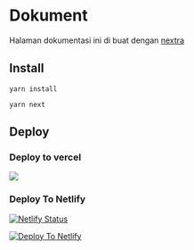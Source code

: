 # Dokument
Halaman dokumentasi ini di buat dengan [nextra](https://nextra.site)

## Install

`yarn install`

`yarn next`

## Deploy
### Deploy to vercel
<a className="inline-flex mt-3" target="_blank" href="https://vercel.com/new/clone?s=https%3A%2F%2Fgithub.com%2Fsdldev%2Fdokument&showOptionalTeamCreation=false">![](https://vercel.com/button)</a>


### Deploy To Netlify

[![Netlify Status](https://api.netlify.com/api/v1/badges/1b59889d-fa82-477f-a975-c73400a1093f/deploy-status)](https://app.netlify.com/sites/dokumentbersama/deploys)


[![Deploy To Netlify](https://www.netlify.com/img/deploy/button.svg)](https://app.netlify.com/start/deploy?repository=https://github.com/sdldev/dokument&utm_medium=social&utm_source=github&utm_campaign=devex&utm_content=dokument)